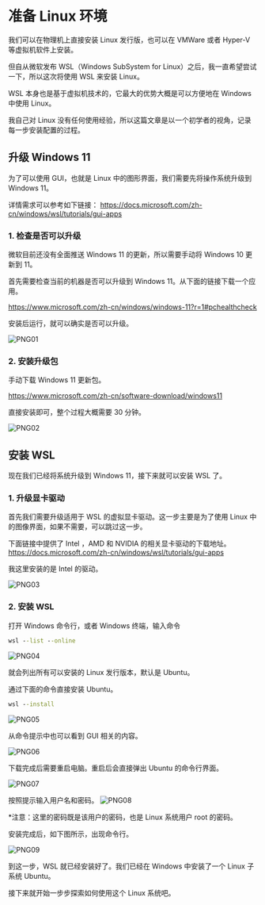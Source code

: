 # 准备 Linux 环境

我们可以在物理机上直接安装 Linux 发行版，也可以在 VMWare 或者 Hyper-V 等虚拟机软件上安装。

但自从微软发布 WSL（Windows SubSystem for Linux）之后，我一直希望尝试一下，所以这次将使用 WSL 来安装 Linux。

WSL 本身也是基于虚拟机技术的，它最大的优势大概是可以方便地在 Windows 中使用 Linux。

我自己对 Linux 没有任何使用经验，所以这篇文章是以一个初学者的视角，记录每一步安装配置的过程。

## 升级 Windows 11

为了可以使用 GUI，也就是 Linux 中的图形界面，我们需要先将操作系统升级到 Windows 11。

详情需求可以参考如下链接：
https://docs.microsoft.com/zh-cn/windows/wsl/tutorials/gui-apps

### 1. 检查是否可以升级

微软目前还没有全面推送 Windows 11 的更新，所以需要手动将 Windows 10 更新到 11。

首先需要检查当前的机器是否可以升级到 Windows 11。从下面的链接下载一个应用。

https://www.microsoft.com/zh-cn/windows/windows-11?r=1#pchealthcheck

安装后运行，就可以确实是否可以升级。

![PNG01](/doc/illustrations/linuxpre/win11Update-01.png)

### 2. 安装升级包

手动下载 Windows 11 更新包。

https://www.microsoft.com/zh-cn/software-download/windows11

直接安装即可，整个过程大概需要 30 分钟。

![PNG02](/doc/illustrations/linuxpre/win11Update-02.png)

## 安装 WSL

现在我们已经将系统升级到 Windows 11，接下来就可以安装 WSL 了。

### 1. 升级显卡驱动

首先我们需要升级适用于 WSL 的虚拟显卡驱动。这一步主要是为了使用 Linux 中的图像界面，如果不需要，可以跳过这一步。

下面链接中提供了 Intel ，AMD 和 NVIDIA 的相关显卡驱动的下载地址。
https://docs.microsoft.com/zh-cn/windows/wsl/tutorials/gui-apps

我这里安装的是 Intel 的驱动。

![PNG03](/doc/illustrations/linuxpre/win11wsl-01.png)

### 2. 安装 WSL

打开 Windows 命令行，或者 Windows 终端，输入命令

```cmd
wsl --list --online
```

![PNG04](/doc/illustrations/linuxpre/win11wsl-03.png)

就会列出所有可以安装的 Linux 发行版本，默认是 Ubuntu。

通过下面的命令直接安装 Ubuntu。

```cmd
wsl --install
```

![PNG05](/doc/illustrations/linuxpre/win11wsl-05.png)

从命令提示中也可以看到 GUI 相关的内容。

![PNG06](/doc/illustrations/linuxpre/win11wsl-07.png)

下载完成后需要重启电脑。重启后会直接弹出 Ubuntu 的命令行界面。

![PNG07](/doc/illustrations/linuxpre/win11wsl-08.png)

按照提示输入用户名和密码。
![PNG08](/doc/illustrations/linuxpre/win11wsl-11.png)

*注意：这里的密码既是该用户的密码，也是 Linux 系统用户 root 的密码。

安装完成后，如下图所示，出现命令行。

![PNG09](/doc/illustrations/linuxpre/win11wsl-12.png)

到这一步，WSL 就已经安装好了。我们已经在 Windows 中安装了一个 Linux 子系统 Ubuntu。

接下来就开始一步步探索如何使用这个 Linux 系统吧。